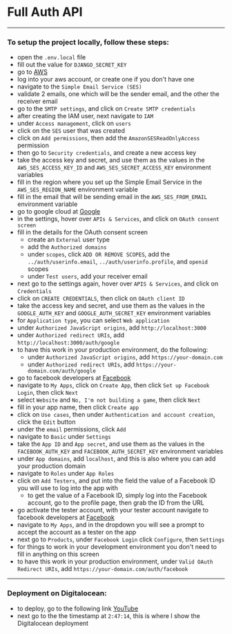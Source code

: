 # Full Auth API

---

### To setup the project locally, follow these steps:

-   open the `.env.local` file
-   fill out the value for `DJANGO_SECRET_KEY`
-   go to [AWS](https://aws.amazon.com)
-   log into your aws account, or create one if you don't have one
-   navigate to the `Simple Email Service (SES)`
-   validate 2 emails, one which will be the sender email, and the other the receiver email
-   go to the `SMTP settings`, and click on `Create SMTP credentials`
-   after creating the IAM user, next navigate to `IAM`
-   under `Access management`, click on `users`
-   click on the `SES` user that was created
-   click on `Add permissions`, then add the `AmazonSESReadOnlyAccess` permission
-   then go to `Security credentials`, and create a new access key
-   take the access key and secret, and use them as the values in the `AWS_SES_ACCESS_KEY_ID` and `AWS_SES_SECRET_ACCESS_KEY` environment variables
-   fill in the region where you set up the Simple Email Service in the `AWS_SES_REGION_NAME` environment variable
-   fill in the email that will be sending email in the `AWS_SES_FROM_EMAIL` environment variable
-   go to google cloud at [Google](https://console.cloud.google.com)
-   in the settings, hover over `APIs & Services`, and click on `OAuth consent screen`
-   fill in the details for the OAuth consent screen
    -   create an `External` user type
    -   add the `Authorized domains`
    -   under `scopes`, click `ADD OR REMOVE SCOPES`, add the `../auth/userinfo.email`, `../auth/userinfo.profile`, and `openid` scopes
    -   under `Test users`, add your receiver email
-   next go to the settings again, hover over `APIS & Services`, and click on `Credentials`
-   click on `CREATE CREDENTIALS`, then click on `OAuth client ID`
-   take the access key and secret, and use them as the values in the `GOOGLE_AUTH_KEY` and `GOOGLE_AUTH_SECRET_KEY` environment variables
-   for `Application type`, you can select `Web application`
-   under `Authorized JavaScript origins`, add `http://localhost:3000`
-   under `Authorized redirect URIs`, add `http://localhost:3000/auth/google`
-   to have this work in your production environment, do the following:
    -   under `Authorized JavaScript origins`, add `https://your-domain.com`
    -   under `Authorized redirect URIs`, add `https://your-domain.com/auth/google`
-   go to facebook developers at [Facebook](https://developers.facebook.com)
-   navigate to `My Apps`, click on `Create App`, then click `Set up Facebook Login`, then click `Next`
-   select `Website` and `No, I'm not building a game`, then click `Next`
-   fill in your app name, then click `Create app`
-   click on `Use cases`, then under `Authentication and account creation`, click the `Edit` button
-   under the `email` permissions, click `Add`
-   navigate to `Basic` under `Settings`
-   take the `App ID` and `App secret`, and use them as the values in the `FACEBOOK_AUTH_KEY` and `FACEBOOK_AUTH_SECRET_KEY` environment variables
-   under `App domains`, add `localhost`, and this is also where you can add your production domain
-   navigate to `Roles` under `App Roles`
-   click on `Add Testers`, and put into the field the value of a Facebook ID you will use to log into the app with
    -   to get the value of a Facebook ID, simply log into the Facebook account, go to the profile page, then grab the ID from the URL
-   go activate the tester account, with your tester account navigate to facebook developers at [Facebook](https://developers.facebook.com)
-   navigate to `My Apps`, and in the dropdown you will see a prompt to accept the account as a tester on the app
-   next go to `Products`, under `Facebook Login` click `Configure`, then `Settings`
-   for things to work in your development environment you don't need to fill in anything on this screen
-   to have this work in your production environment, under `Valid OAuth Redirect URIs`, add `https://your-domain.com/auth/facebook`

---

### Deployment on Digitalocean:

-   to deploy, go to the following link [YouTube](https://www.youtube.com/watch?v=2pZmxh8Tf78)
-   next go to the the timestamp at `2:47:14`, this is where I show the Digitalocean deployment
